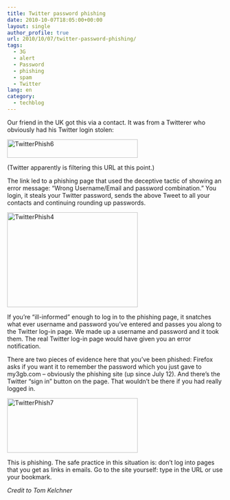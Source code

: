 ```yaml
---
title: Twitter password phishing
date: 2010-10-07T18:05:00+00:00
layout: single
author_profile: true
url: 2010/10/07/twitter-password-phishing/
tags:
  - 3G
  - alert
  - Password
  - phishing
  - spam
  - Twitter
lang: en
category: 
  - techblog
---
```

Our friend in the UK got this via a contact. It was from a Twitterer who obviously had his Twitter login stolen:

[<img title="TwitterPhish6" border="0" alt="TwitterPhish6" src="http://lh6.ggpht.com/_vaUVXcmC3OI/TK4E13P81yI/AAAAAAAACmU/sExugIkwYgY/TwitterPhish6_thumb%5B1%5D.png?imgmax=800" width="304" height="43" />](http://lh5.ggpht.com/_vaUVXcmC3OI/TK4E0EnKBDI/AAAAAAAACmQ/ZKL5z1PWcCc/s1600-h/TwitterPhish6%5B3%5D.png)

(Twitter apparently is filtering this URL at this point.)

The link led to a phishing page that used the deceptive tactic of showing an error message: “Wrong Username/Email and password combination.” You login, it steals your Twitter password, sends the above Tweet to all your contacts and continuing rounding up passwords.

[<img title="TwitterPhish4" border="0" alt="TwitterPhish4" src="http://lh6.ggpht.com/_vaUVXcmC3OI/TK4E6sFxPPI/AAAAAAAACmc/lK4Hbyjclmo/TwitterPhish4_thumb%5B1%5D.png?imgmax=800" width="304" height="221" />](http://lh4.ggpht.com/_vaUVXcmC3OI/TK4E4tUPefI/AAAAAAAACmY/HN0tkj0Z_gM/s1600-h/TwitterPhish4%5B3%5D.png)

If you’re “ill-informed” enough to log in to the phishing page, it snatches what ever username and password you’ve entered and passes you along to the Twitter log-in page. We made up a username and password and it took them. The real Twitter log-in page would have given you an error notification.

There are two pieces of evidence here that you’ve been phished: Firefox asks if you want it to remember the password which you just gave to my3gb.com – obviously the phishing site (up since July 12). And there’s the Twitter “sign in” button on the page. That wouldn’t be there if you had really logged in.

[<img title="TwitterPhish7" border="0" alt="TwitterPhish7" src="http://lh5.ggpht.com/_vaUVXcmC3OI/TK4E_Qs5BEI/AAAAAAAACmk/aW1S2QO-CJY/TwitterPhish7_thumb%5B1%5D.png?imgmax=800" width="304" height="127" />](http://lh6.ggpht.com/_vaUVXcmC3OI/TK4E96ZEsVI/AAAAAAAACmg/YPG1aqe9AlA/s1600-h/TwitterPhish7%5B3%5D.png)

This is phishing. The safe practice in this situation is: don’t log into pages that you get as links in emails. Go to the site yourself: type in the URL or use your bookmark.

_Credit to Tom Kelchner_